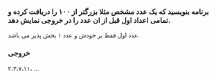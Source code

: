 ### برنامه بنویسید که یک عدد مشخص مثلا بزرگتر از ۱۰۰ را دریافت کرده و تمامی اعداد اول قبل از ان عدد را در خروجی نمایش دهد.

عدد اول فقط بر خودش و عدد ۱ بخش پذیر می باشد.

### خروجی 
۲،۳،۷،۱۱، ...